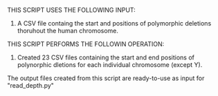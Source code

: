 THIS SCRIPT USES THE FOLLOWING INPUT:
1) A CSV file containg the start and positions of polymorphic deletions thoruhout the human chromosome.

THIS SCRIPT PERFORMS THE FOLLOWIN OPERATION:
1) Created 23 CSV files containing the start and end positions of polynorphic dletions for each individual chromosome (except Y).

The output files created from this script are ready-to-use as input for "read_depth.py"
